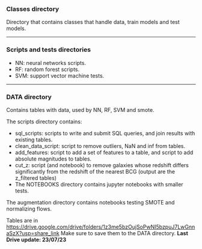 ### Classes directory

Directory that contains classes that handle data, train models and test models.

-----------------------------------
### Scripts and tests directories

+ NN: neural networks scripts.
+ RF: random forest scripts.
+ SVM: support vector machine tests.

-----------------------------------
### DATA directory

Contains tables with data, used by NN, RF, SVM and smote. 

The scripts directory contains:

+ sql_scripts: scripts to write and submit SQL queries, and join results with existing tables.
+ clean_data_script: script to remove outliers, NaN and inf from tables.
+ add_features: script to add a set of features to a table, and script to add absolute magnitudes to tables.
+ cut_z: script (and notebook) to remove galaxies whose redshift differs significantly from the redshift of the nearest BCG (output are the z_filtered tables)
+ The NOTEBOOKS directory contains jupyter notebooks with smaller tests.

The augmentation directory contains notebooks testing SMOTE and normalizing flows.

Tables are in https://drive.google.com/drive/folders/1z3me5bzOujSoPwNI5bzpuJ7LwGnnaSzX?usp=share_link
Make sure to save them to the DATA directory.
**Last Drive update: 23/07/23**